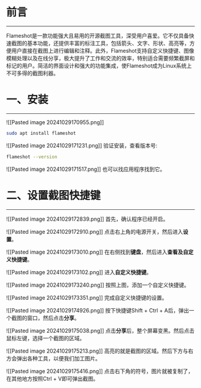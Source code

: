 # 前言
---
Flameshot是一款功能强大且易用的开源截图工具，深受用户喜爱。它不仅具备快速截图的基本功能，还提供丰富的标注工具，包括箭头、文字、形状、高亮等，方便用户直接在截图上进行编辑和注释。此外，Flameshot支持自定义快捷键、图像模糊处理以及在线分享，极大提升了工作和交流的效率，特别适合需要频繁截屏和标记的用户。简洁的界面设计和强大的功能集成，使Flameshot成为Linux系统上不可多得的截图利器。


# 一、安装
---
![[Pasted image 20241029170955.png]]
```bash
sudo apt install flameshot
```

![[Pasted image 20241029171231.png]]
验证安装，查看版本号:
```bash
flameshot --version
```

![[Pasted image 20241029171517.png]]
也可以找应用程序找到它。

# 二、设置截图快捷键
---
![[Pasted image 20241029172839.png]]
首先，确认程序已经开启。

![[Pasted image 20241029172910.png]]
点击右上角的电源开关，然后进入**设置**。

![[Pasted image 20241029173010.png]]
在右侧找到**键盘**，然后进入**查看及自定义快捷键**。

![[Pasted image 20241029173102.png]]
进入**自定义快捷键**。

![[Pasted image 20241029173240.png]]
按照上图，添加一个自定义快捷键。

![[Pasted image 20241029173351.png]]
完成自定义快捷键的设置。

![[Pasted image 20241029174926.png]]
按下快捷键Shift + Ctrl + A后，弹出一个截图的窗口，然后点击**分享**。

![[Pasted image 20241029175038.png]]
点击**分享**后，整个屏幕变黑。然后点击鼠标左键，选择一个截图的区域。

![[Pasted image 20241029175213.png]]
高亮的就是截图的区域。然后下方与右方会弹出各种工具，以便我们加工图片。

![[Pasted image 20241029175416.png]]
点击右下角的符号，图片就被复制了，在其他地方按照Ctrl + V即可弹出截图。
